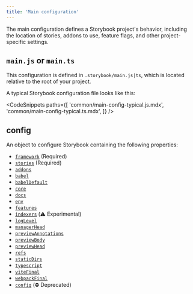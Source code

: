 ```yaml
---
title: 'Main configuration'
---
```


The main configuration defines a Storybook project's behavior, including the location of stories, addons to use, feature flags, and other project-specific settings.

## `main.js` or `main.ts`

This configuration is defined in `.storybook/main.js|ts`, which is located relative to the root of your project.

A typical Storybook configuration file looks like this:

<!-- prettier-ignore-start -->

<CodeSnippets
  paths={[
    'common/main-config-typical.js.mdx',
    'common/main-config-typical.ts.mdx',
  ]}
/>

<!-- prettier-ignore-end -->

## config

An object to configure Storybook containing the following properties:

- [`framework`](./main-config-framework.md) (Required)
- [`stories`](./main-config-stories.md) (Required)
- [`addons`](./main-config-addons.md)
- [`babel`](./main-config-babel.md)
- [`babelDefault`](./main-config-babel-default.md)
- [`core`](./main-config-core.md)
- [`docs`](./main-config-docs.md)
- [`env`](./main-config-env.md)
- [`features`](./main-config-features.md)
- [`indexers`](./main-config-indexers.md) (⚠️ Experimental)
- [`logLevel`](./main-config-log-level.md)
- [`managerHead`](./main-config-manager-head.md)
- [`previewAnnotations`](./main-config-preview-annotations.md)
- [`previewBody`](./main-config-preview-body.md)
- [`previewHead`](./main-config-preview-head.md)
- [`refs`](./main-config-refs.md)
- [`staticDirs`](./main-config-static-dirs.md)
- [`typescript`](./main-config-typescript.md)
- [`viteFinal`](./main-config-vite-final.md)
- [`webpackFinal`](./main-config-webpack-final.md)
- [`config`](./main-config-config.md) (⛔️ Deprecated)
